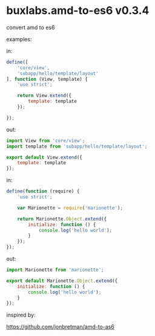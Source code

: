 # buxlabs.amd-to-es6 v0.3.4
convert amd to es6

examples:

in:

```javascript
define([
    'core/view',
    'subapp/hello/template/layout'
], function (View, template) {
    'use strict';

    return View.extend({
        template: template
    });

});
```

out:

```javascript
import View from 'core/view';
import template from 'subapp/hello/template/layout';

export default View.extend({
    template: template
});
```

in:

```javascript
define(function (require) {
    'use strict';

    var Marionette = require('marionette');

    return Marionette.Object.extend({
        initialize: function () {
            console.log('hello world');
        }
    });
});
```

out:

```javascript
import Marionette from 'marionette';

export default Marionette.Object.extend({
    initialize: function () {
        console.log('hello world');
    }
});
```

inspired by:

https://github.com/jonbretman/amd-to-as6